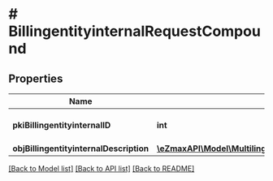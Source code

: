 # # BillingentityinternalRequestCompound

## Properties

Name | Type | Description | Notes
------------ | ------------- | ------------- | -------------
**pkiBillingentityinternalID** | **int** | The unique ID of the Billingentityinternal. | [optional]
**objBillingentityinternalDescription** | [**\eZmaxAPI\Model\MultilingualBillingentityinternalDescription**](MultilingualBillingentityinternalDescription.md) |  |

[[Back to Model list]](../../README.md#models) [[Back to API list]](../../README.md#endpoints) [[Back to README]](../../README.md)

